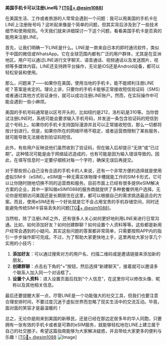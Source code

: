 **美国手机卡可以注册Line吗？[[TG💪+ @esim1088](https://t.me/s/esim1088)]**

在美国生活、工作或者旅游的人常常会遇到一个问题：我可以用美国的手机卡在LINE上注册账号吗？这听起来像是个简单的问题，但其实背后涉及到了一些技术细节和使用规则。今天我们就来详细探讨一下这个问题，看看美国手机卡是否真的能用来注册LINE。

首先，让我们明确一下LINE是什么。LINE是一款来自日本的即时通讯软件，类似于中国的微信或WhatsApp。它在全球范围内都有广泛的用户群体，尤其是在亚洲地区。用户可以通过LINE进行文字聊天、语音通话、视频通话以及发送图片、视频等多媒体内容。LINE还支持跨平台操作，无论是iOS还是Android设备，都可以轻松安装和使用。

那么，问题来了——如果你在美国，使用当地的手机卡，能不能顺利注册LINE呢？答案是肯定的。理论上讲，只要你的手机卡能够正常接收短信验证码（SMS）或者通过其他方式验证身份，就可以成功注册LINE账户。然而，在实际操作中可能会遇到一些小麻烦。

美国的手机号码通常是以区号开头的，比如纽约是212，洛杉矶是310等。当你尝试注册LINE时，系统可能会要求输入手机号码，并发送一条包含验证码的短信到这个号码上。如果你的手机卡支持国际漫游并且可以正常接收短信，那么一切都将按计划进行。但是，如果你所在的网络环境不稳定，或者运营商限制了某些服务，就可能导致无法接收到验证码短信。

此外，有些用户反映说他们虽然收到了验证码，但在输入后却提示“无效”或“已过期”。这种情况可能是由于网络延迟造成的，也有可能是因为输入错误导致的。因此，在填写信息时一定要仔细核对每一个字符，确保无误后再提交。

对于那些担心自己没有合适的手机卡的人来说，还有一个非常方便的选择就是使用虚拟SIM卡（eSIM）。eSIM是一种无需实体物理卡槽就能工作的SIM卡形式，它可以让你随时随地切换不同的运营商和服务。目前市面上已经有很多提供eSIM解决方案的企业，其中一家叫做eSIM1088的服务商就提供了多种套餐供用户选择。无论你是短期访问美国还是长期居住在这里，都可以根据自己的需求挑选最适合的方案。而且，使用eSIM还有一个好处就是它不会占用宝贵的手机存储空间，同时还能避免传统SIM卡容易丢失的问题[[TG💪+ @esim1088](https://t.me/s/esim1088)]。

当然啦，除了注册LINE之外，还有很多人关心如何更好地利用LINE来进行日常沟通。比如，如何添加好友？如何创建群聊？如何设置个人资料等等。这些都是新用户经常会遇到的小疑问。其实这些问题的答案都非常简单，只需要按照APP内的指引一步步操作即可完成。不过，为了帮助大家更快地上手，这里再给大家分享几个实用的小技巧：

1. **添加好友**：可以通过搜索对方的用户名、扫描二维码或是邀请链接来添加新的朋友。
2. **创建群聊**：点击右下角的“+”按钮，然后选择“新建聊天”，接着就可以邀请多个联系人加入同一个对话框了。
3. **设置个人资料**：进入设置页面后找到“个人信息”，在这里你可以修改头像、昵称以及其他相关信息。

最后还要提醒大家一点，尽管LINE是一个功能强大的社交工具，但我们也要注意合理安排时间，不要过度沉迷于虚拟世界而忽略了现实生活中的交流互动。毕竟，面对面的笑容才是最温暖的！

总之，无论你是刚来到美国的新移民，还是已经在那边定居多年的华人同胞，只要拥有一张有效的手机卡或者是可靠的eSIM服务，就能够轻松地在LINE上建立属于自己的社交圈子。希望这篇指南能够为大家解决疑惑，并且带给大家更多的便利与乐趣！[[TG💪+ @esim1088](https://t.me/s/esim1088) ![Image](https://i.postimg.cc/4NQfJmqS/Snipaste-2025-05-13-00-14-12.png)]
